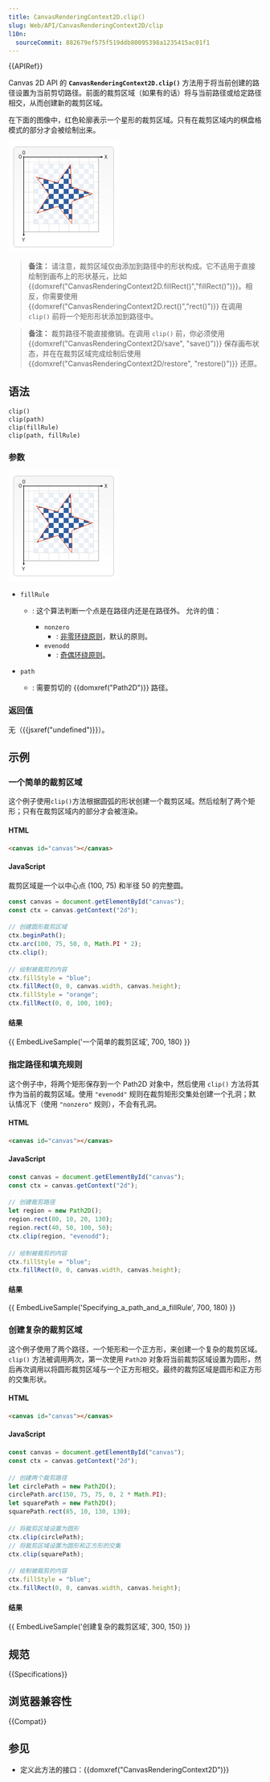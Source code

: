 ```yaml
---
title: CanvasRenderingContext2D.clip()
slug: Web/API/CanvasRenderingContext2D/clip
l10n:
  sourceCommit: 882679ef575f519ddb80095398a1235415ac01f1
---
```


{{APIRef}}

Canvas 2D API 的 **`CanvasRenderingContext2D.clip()`** 方法用于将当前创建的路径设置为当前剪切路径。前面的裁剪区域（如果有的话）将与当前路径或给定路径相交，从而创建新的裁剪区域。

在下面的图像中，红色轮廓表示一个星形的裁剪区域。只有在裁剪区域内的棋盘格模式的部分才会被绘制出来。

![星形裁剪区域](canvas_clipping_path.png)

> **备注：** 请注意，裁剪区域仅由添加到路径中的形状构成。它不适用于直接绘制到画布上的形状基元，比如 {{domxref("CanvasRenderingContext2D.fillRect()","fillRect()")}}。相反，你需要使用 {{domxref("CanvasRenderingContext2D.rect()","rect()")}} 在调用 `clip()` 前将一个矩形形状添加到路径中。

> **备注：** 裁剪路径不能直接撤销。在调用 `clip()` 前，你必须使用 {{domxref("CanvasRenderingContext2D/save", "save()")}} 保存画布状态，并在在裁剪区域完成绘制后使用 {{domxref("CanvasRenderingContext2D/restore", "restore()")}} 还原。

## 语法

```js-nolint
clip()
clip(path)
clip(fillRule)
clip(path, fillRule)
```

### 参数

![](canvas_clipping_path.png)

- `fillRule`

  - : 这个算法判断一个点是在路径内还是在路径外。
    允许的值：

    - `nonzero`
      - : [非零环绕原则](https://en.wikipedia.org/wiki/Nonzero-rule)，默认的原则。
    - `evenodd`
      - : [奇偶环绕原则](https://en.wikipedia.org/wiki/Even%E2%80%93odd_rule)。

- `path`
  - : 需要剪切的 {{domxref("Path2D")}} 路径。

### 返回值

无（{{jsxref("undefined")}}）。

## 示例

### 一个简单的裁剪区域

这个例子使用`clip()`方法根据圆弧的形状创建一个裁剪区域。然后绘制了两个矩形；只有在裁剪区域内的部分才会被渲染。

#### HTML

```html
<canvas id="canvas"></canvas>
```

#### JavaScript

裁剪区域是一个以中心点 (100, 75) 和半径 50 的完整圆。

```js
const canvas = document.getElementById("canvas");
const ctx = canvas.getContext("2d");

// 创建圆形裁剪区域
ctx.beginPath();
ctx.arc(100, 75, 50, 0, Math.PI * 2);
ctx.clip();

// 绘制被裁剪的内容
ctx.fillStyle = "blue";
ctx.fillRect(0, 0, canvas.width, canvas.height);
ctx.fillStyle = "orange";
ctx.fillRect(0, 0, 100, 100);
```

#### 结果

{{ EmbedLiveSample('一个简单的裁剪区域', 700, 180) }}

### 指定路径和填充规则

这个例子中，将两个矩形保存到一个 Path2D 对象中，然后使用 `clip()` 方法将其作为当前的裁剪区域。使用 `"evenodd"` 规则在裁剪矩形交集处创建一个孔洞；默认情况下（使用 `"nonzero"` 规则），不会有孔洞。

#### HTML

```html
<canvas id="canvas"></canvas>
```

#### JavaScript

```js
const canvas = document.getElementById("canvas");
const ctx = canvas.getContext("2d");

// 创建裁剪路径
let region = new Path2D();
region.rect(80, 10, 20, 130);
region.rect(40, 50, 100, 50);
ctx.clip(region, "evenodd");

// 绘制被裁剪的内容
ctx.fillStyle = "blue";
ctx.fillRect(0, 0, canvas.width, canvas.height);
```

#### 结果

{{ EmbedLiveSample('Specifying_a_path_and_a_fillRule', 700, 180) }}

### 创建复杂的裁剪区域

这个例子使用了两个路径，一个矩形和一个正方形，来创建一个复杂的裁剪区域。`clip()` 方法被调用两次，第一次使用 `Path2D` 对象将当前裁剪区域设置为圆形，然后再次调用以将圆形裁剪区域与一个正方形相交。最终的裁剪区域是圆形和正方形的交集形状。

#### HTML

```html
<canvas id="canvas"></canvas>
```

#### JavaScript

```js
const canvas = document.getElementById("canvas");
const ctx = canvas.getContext("2d");

// 创建两个裁剪路径
let circlePath = new Path2D();
circlePath.arc(150, 75, 75, 0, 2 * Math.PI);
let squarePath = new Path2D();
squarePath.rect(85, 10, 130, 130);

// 将裁剪区域设置为圆形
ctx.clip(circlePath);
// 将裁剪区域设置为圆形和正方形的交集
ctx.clip(squarePath);

// 绘制被裁剪的内容
ctx.fillStyle = "blue";
ctx.fillRect(0, 0, canvas.width, canvas.height);
```

#### 结果

{{ EmbedLiveSample('创建复杂的裁剪区域', 300, 150) }}

## 规范

{{Specifications}}

## 浏览器兼容性

{{Compat}}

## 参见

- 定义此方法的接口：{{domxref("CanvasRenderingContext2D")}}
